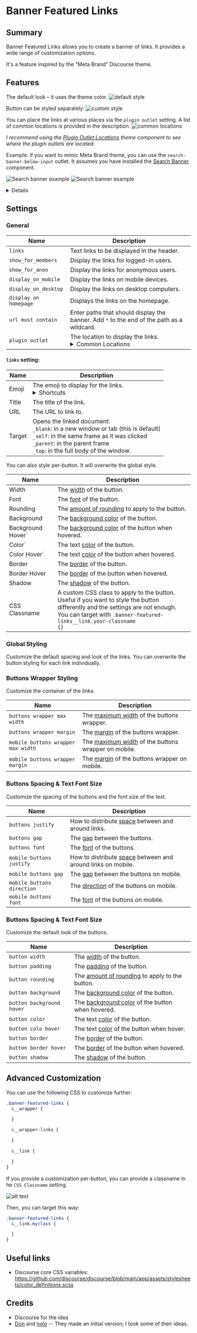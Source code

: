 # Banner Featured Links

## Summary

Banner Featured Links allows you to create a banner of links.
It provides a wide range of customization options.

It's a feature inspired by the "Meta Brand" Discourse theme.

## Features

The default look – it uses the theme color.
![default style](.github/images/default-style.png)

Button can be styled separately:
![custom style](.github/images/custom-style.png)

You can place the links at various places via the `plugin outlet` setting.
A list of common locations is provided in the description. 
![common locations](.github/images/common-locations.png)

*I recommend using the [Plugin Outlet Locations](https://meta.discourse.org/t/plugin-outlet-locations-theme-component/100673) theme component to see where the plugin outlets are located.*

Example: if you want to mimic Meta Brand theme, you can use the `search-banner-below-input` outlet.
It assumes you have installed the [Search Banner](https://meta.discourse.org/t/search-banner-theme-component/122939) component.

![Search banner example](.github/images/search-banner-1.png) 
![Search banner example](.github/images/search-banner-2.png)

<details>
<summary>Details</summary>

![Search banner example](.github/images/search-banner-3.png)

The current style can be achieved in the following way.
Here are the settings:
![Search banner settings](.github/images/search-banner-5.png)

I encourage you to try your own style!
</details>

## Settings
 
### General

| Name    | Description                               |
| ------- | ----------------------------------------- |
| `links` | Text links to be displayed in the header. |
| `show_for_members` | Display the links for logged-in users. |
| `show_for_anon` | Display the links for anonymous users. |
| `display_on_mobile` | Display the links on mobile devices. |
| `display_on_desktop` | Display the links on desktop computers. |
| `display on homepage` | Displays the links on the homepage. |
| `url must contain` | Enter paths that should display the banner. Add <code>\*</code> to the end of the path as a wildcard. |
| `plugin outlet` | The location to display the links.<br><details><summary>Common Locations</summary><code>above-main-container</code><code>above-site-header</code><code>after-header</code><code>before-header-panel</code><code>before-list-area</code><code>before-topic-list</code><code>below-site-header</code><code>header-list-container-bottom</code><code>topic-above-post-stream</code><br>Search Banner component:<br><code>search-banner-below-headline</code><code>search-banner-below-input</code></details> |

#### `links` setting:

| Name   | Description                                                                                                                                                                                                                                                                            |
| ------ | -------------------------------------------------------------------------------------------------------------------------------------------------------------------------------------------------------------------------------------------------------------------------------------- |
| Emoji  | The emoji to display for the links.<br><details><summary>Shortcuts</summary><div>Windows: <kbd>Win</kbd> + <kbd>.</kbd></div><div>Mac: <kbd>Cmd</kbd> + <kbd>Ctrl</kbd> + <kbd>Space</kbd></div><div>ChromeOS: <kbd>Launch</kbd> + <kbd>Shift</kbd> + <kbd>Space</kbd></div></details> |
| Title  | The title of the link.                                                                                                                                                                                                                                                                 |
| URL    | The URL to link to.                                                                                                                                                                                                                                                                    |
| Target | Opens the linked document:<br><code>\_blank</code>: in a new window or tab (this is default)<br><code>\_self</code>: in the same frame as it was clicked<br><code>\_parent</code>: in the parent frame<br><code>\_top</code>: in the full body of the window.                          |

You can also style per-button. It will overwrite the global style.

| Name              | Description                                                                                                                                                                                                            |
| ----------------- | ---------------------------------------------------------------------------------------------------------------------------------------------------------------------------------------------------------------------- |
| Width             | The <a href="https://developer.mozilla.org/en-US/docs/Web/CSS/width" target="_blank" title="'width' CSS Documentation">width</a> of the button.<br>                                                                    |
| Font              | The <a href="https://developer.mozilla.org/en-US/docs/Web/CSS/font" target="_blank" title="'font' CSS Documentation">font</a> of the button.<br>                                                                       |
| Rounding          | The <a href="https://developer.mozilla.org/en-US/docs/Web/CSS/border-radius" target="_blank" title="'border-radius' CSS Documentation">amount of rounding</a> to apply to the button.                                  |
| Background        | The <a href="https://developer.mozilla.org/en-US/docs/Web/CSS/background-color" target="_blank" title="'background-color' CSS Documentation">background color</a> of the button.                                       |
| Background Hover` | The <a href="https://developer.mozilla.org/en-US/docs/Web/CSS/background-color" target="_blank" title="'background-color' CSS Documentation">background color</a> of the button when hovered.                          |
| Color`            | The text <a href="https://developer.mozilla.org/en-US/docs/Web/CSS/color" target="_blank" title="'color' CSS Documentation">color</a> of the button.                                                                   |
| Color Hover`      | The text <a href="https://developer.mozilla.org/en-US/docs/Web/CSS/color" target="_blank" title="'color' CSS Documentation">color</a> of the button when hovered.                                                      |
| Border            | The <a href="https://developer.mozilla.org/en-US/docs/Web/CSS/border" target="_blank" title="'border' CSS Documentation">border</a> of the button.                                                                     |
| Border Hover      | The <a href="https://developer.mozilla.org/en-US/docs/Web/CSS/border" target="_blank" title="'border' CSS Documentation">border</a> of the button when hovered.                                                        |
| Shadow            | The <a href="https://developer.mozilla.org/en-US/docs/Web/CSS/box-shadow" target="_blank" title="'box-shadow' CSS Documentation">shadow</a> of the button.                                                             |
| CSS Classname     | A custom CSS class to apply to the button.<br>Useful if you want to style the button differently and the settings are not enough.<br>You can target with <code>.banner-featured-links\_\_link.your-classname {}</code> |

### Global Styling

Customize the default spacing and look of the links.
You can overwrite the button styling for each link individually.

### Buttons Wrapper Styling

Customize the container of the links.

| Name                               | Description                                                                                                                                                                        |
| ---------------------------------- | ---------------------------------------------------------------------------------------------------------------------------------------------------------------------------------- |
| `buttons wrapper max width`        | The <a href="https://developer.mozilla.org/en-US/docs/Web/CSS/max-width" target="_blank" title="'max-width' CSS Documentation">maximum width</a> of the buttons wrapper.           |
| `buttons wrapper margin`           | The <a href="https://developer.mozilla.org/en-US/docs/Web/CSS/margin" target="_blank" title="'background-color' CSS Documentation">margin</a> of the buttons wrapper.              |
| `mobile buttons wrapper max width` | The <a href="https://developer.mozilla.org/en-US/docs/Web/CSS/max-width" target="_blank" title="'max-width' CSS Documentation">maximum width</a> of the buttons wrapper on mobile. |
| `mobile buttons wrapper margin`    | The <a href="https://developer.mozilla.org/en-US/docs/Web/CSS/margin" target="_blank" title="'background-color' CSS Documentation">margin</a> of the buttons wrapper on mobile.    |

### Buttons Spacing & Text Font Size

Customize the spacing of the buttons and the font size of the text.

| Name                       | Description                                                                                                                                                                                            |
| -------------------------- | ------------------------------------------------------------------------------------------------------------------------------------------------------------------------------------------------------ |
| `buttons justify`          | How to distribute <a href="https://developer.mozilla.org/en-US/docs/Web/CSS/justify-content" target="_blank" title="'justify-content' CSS Documentation">space</a> between and around links.           |
| `buttons gap`              | The <a href="https://developer.mozilla.org/en-US/docs/Web/CSS/gap" target="_blank" title="'gap' CSS Documentation">gap</a> between the buttons.                                                        |
| `buttons font`             | The <a href="https://developer.mozilla.org/en-US/docs/Web/CSS/font" target="_blank" title="'font' CSS Documentation">font</a> of the buttons.                                                          |
| `mobile buttons justify`   | How to distribute <a href="https://developer.mozilla.org/en-US/docs/Web/CSS/justify-content" target="_blank" title="'justify-content' CSS Documentation">space</a> between and around links on mobile. |
| `mobile buttons gap`       | The <a href="https://developer.mozilla.org/en-US/docs/Web/CSS/gap" target="_blank" title="'gap' CSS Documentation">gap</a> between the buttons on mobile.                                              |
| `mobile buttons direction` | The <a href="https://developer.mozilla.org/en-US/docs/Web/CSS/flex-direction" target="_blank" title="'flex-direction' CSS Documentation">direction</a> of the buttons on mobile.                       |
| `mobile buttons font`      | The <a href="https://developer.mozilla.org/en-US/docs/Web/CSS/font" target="_blank" title="'font' CSS Documentation">font</a> of the buttons on mobile.                                                |

### Buttons Spacing & Text Font Size

Customize the default look of the buttons.

| Name                      | Description                                                                                                                                                                                   |
| ------------------------- | --------------------------------------------------------------------------------------------------------------------------------------------------------------------------------------------- |
| `button width`            | The <a href="https://developer.mozilla.org/en-US/docs/Web/CSS/width" target="_blank" title="'width' CSS Documentation">width</a> of the button.<br>                                           |
| `button padding`          | The <a href="https://developer.mozilla.org/en-US/docs/Web/CSS/padding" target="_blank" title="'padding' CSS Documentation">padding</a> of the button.<br>                                     |
| `button rounding`         | The <a href="https://developer.mozilla.org/en-US/docs/Web/CSS/border-radius" target="_blank" title="'border-radius' CSS Documentation">amount of rounding</a> to apply to the button.         |
| `button background`       | The <a href="https://developer.mozilla.org/en-US/docs/Web/CSS/background-color" target="_blank" title="'background-color' CSS Documentation">background color</a> of the button.              |
| `button background hover` | The <a href="https://developer.mozilla.org/en-US/docs/Web/CSS/background-color" target="_blank" title="'background-color' CSS Documentation">background color</a> of the button when hovered. |
| `button color`            | The text <a href="https://developer.mozilla.org/en-US/docs/Web/CSS/color" target="_blank" title="'color' CSS Documentation">color</a> of the button.                                          |
| `button colo hover`       | The text <a href="https://developer.mozilla.org/en-US/docs/Web/CSS/color" target="_blank" title="'color' CSS Documentation">color</a> of the button when hover.                               |
| `button border`           | The <a href="https://developer.mozilla.org/en-US/docs/Web/CSS/border" target="_blank" title="'border' CSS Documentation">border</a> of the button.                                            |
| `button border hover`     | The <a href="https://developer.mozilla.org/en-US/docs/Web/CSS/border" target="_blank" title="'border' CSS Documentation">border</a> of the button when hovered.                               |
| `button shadow`           | The <a href="https://developer.mozilla.org/en-US/docs/Web/CSS/box-shadow" target="_blank" title="'box-shadow' CSS Documentation">shadow</a> of the button.                                    |

## Advanced Customization

You can use the following CSS to customize further:

```css
.banner-featured-links {
  &__wrapper {

  }

  &__wrapper-links {

  }

  &__link {

  }
}
```

If you provide a customization per-button, you can provide a classname in he `CSS Classname` setting.

![alt text](.github/images/css-class.png)

Then, you can target this way:

```css
.banner-featured-links {
  &__link.myclass {

  }
}
```

## Useful links

* Discourse core CSS variables: https://github.com/discourse/discourse/blob/main/app/assets/stylesheets/color_definitions.scss

## Credits

* Discourse for the idea
* [Don](https://meta.discourse.org/u/don) and [nolo](https://meta.discourse.org/u/nolo) -- They made an initial version; I took some of their ideas.